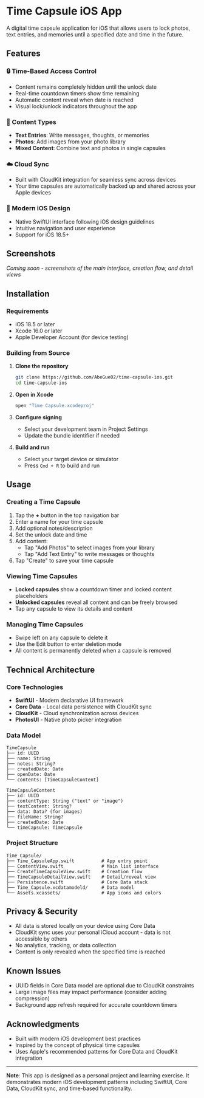 # Time Capsule iOS App

A digital time capsule application for iOS that allows users to lock photos, text entries, and memories until a specified date and time in the future.

## Features

### 🔒 Time-Based Access Control
- Content remains completely hidden until the unlock date
- Real-time countdown timers show time remaining
- Automatic content reveal when date is reached
- Visual lock/unlock indicators throughout the app

### 📱 Content Types
- **Text Entries**: Write messages, thoughts, or memories
- **Photos**: Add images from your photo library
- **Mixed Content**: Combine text and photos in single capsules

### ☁️ Cloud Sync
- Built with CloudKit integration for seamless sync across devices
- Your time capsules are automatically backed up and shared across your Apple devices

### 🎨 Modern iOS Design
- Native SwiftUI interface following iOS design guidelines
- Intuitive navigation and user experience
- Support for iOS 18.5+

## Screenshots

*Coming soon - screenshots of the main interface, creation flow, and detail views*

## Installation

### Requirements
- iOS 18.5 or later
- Xcode 16.0 or later
- Apple Developer Account (for device testing)

### Building from Source

1. **Clone the repository**
   ```bash
   git clone https://github.com/AbeGue02/time-capsule-ios.git
   cd time-capsule-ios
   ```

2. **Open in Xcode**
   ```bash
   open "Time Capsule.xcodeproj"
   ```

3. **Configure signing**
   - Select your development team in Project Settings
   - Update the bundle identifier if needed

4. **Build and run**
   - Select your target device or simulator
   - Press `Cmd + R` to build and run

## Usage

### Creating a Time Capsule

1. Tap the **+** button in the top navigation bar
2. Enter a name for your time capsule
3. Add optional notes/description
4. Set the unlock date and time
5. Add content:
   - Tap "Add Photos" to select images from your library
   - Tap "Add Text Entry" to write messages or thoughts
6. Tap "Create" to save your time capsule

### Viewing Time Capsules

- **Locked capsules** show a countdown timer and locked content placeholders
- **Unlocked capsules** reveal all content and can be freely browsed
- Tap any capsule to view its details and content

### Managing Time Capsules

- Swipe left on any capsule to delete it
- Use the Edit button to enter deletion mode
- All content is permanently deleted when a capsule is removed

## Technical Architecture

### Core Technologies
- **SwiftUI** - Modern declarative UI framework
- **Core Data** - Local data persistence with CloudKit sync
- **CloudKit** - Cloud synchronization across devices
- **PhotosUI** - Native photo picker integration

### Data Model
```
TimeCapsule
├── id: UUID
├── name: String
├── notes: String?
├── createdDate: Date
├── openDate: Date
└── contents: [TimeCapsuleContent]

TimeCapsuleContent
├── id: UUID
├── contentType: String ("text" or "image")
├── textContent: String?
├── data: Data? (for images)
├── fileName: String?
├── createdDate: Date
└── timeCapsule: TimeCapsule
```

### Project Structure
```
Time Capsule/
├── Time_CapsuleApp.swift          # App entry point
├── ContentView.swift              # Main list interface
├── CreateTimeCapsuleView.swift    # Creation flow
├── TimeCapsuleDetailView.swift    # Detail/reveal view
├── Persistence.swift              # Core Data stack
├── Time_Capsule.xcdatamodeld/     # Data model
└── Assets.xcassets/               # App icons and colors
```

## Privacy & Security

- All data is stored locally on your device using Core Data
- CloudKit sync uses your personal iCloud account - data is not accessible by others
- No analytics, tracking, or data collection
- Content is only revealed when the specified time is reached

## Known Issues

- UUID fields in Core Data model are optional due to CloudKit constraints
- Large image files may impact performance (consider adding compression)
- Background app refresh required for accurate countdown timers

## Acknowledgments

- Built with modern iOS development best practices
- Inspired by the concept of physical time capsules
- Uses Apple's recommended patterns for Core Data and CloudKit integration

---

**Note**: This app is designed as a personal project and learning exercise. It demonstrates modern iOS development patterns including SwiftUI, Core Data, CloudKit sync, and time-based functionality.
